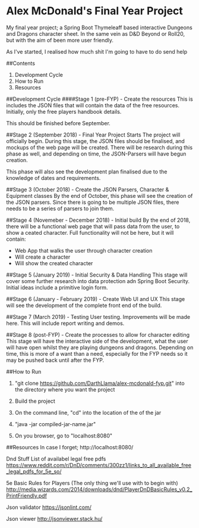# Alex McDonald's Final Year Project
My final year project; a Spring Boot Thymeleaff based interactive Dungeons and Dragons character sheet. 
In the same vein as D&amp;D Beyond or Roll20, but with the aim of been more user friendly. 

As I've started, I realised how much shit I'm going to have to do send help

##Contents
1) Development Cycle
2) How to Run
3) Resources

##Development Cycle
####Stage 1 (pre-FYP)
	- Create the resources
This is includes the JSON files that will contain the data of the free resources. Initially, only the free players handbook details.

This should be finished before September.

##Stage 2 (September 2018)
	- Final Year Project Starts
The project will officially begin. During this stage, the JSON files should be finalised, and mockups of the web page will be created. There will be research during this phase as well, and depending on time, the JSON-Parsers will have begun creation.

This phase will also see the development plan finalised due to the knowledge of dates and requirements.

##Stage 3 (October 2018)
	- Create the JSON Parsers, Character & Equipment classes
By the end of October, this phase will see the creation of the JSON parsers. Since there is going to be multiple JSON files, there needs to be a series of parsers to join them.

##Stage 4 (Novemeber - December 2018)
	- Initial build
By the end of 2018, there will be a functional web page that will pass data from the user, to show a ceated character. Full functionality will not be here, but it will contain:
- Web App that walks the user through character creation
- Will create a character 
- Will show the created character

##Stage 5 (January 2019)
	- Initial Security & Data Handling
This stage will cover some further research into data protection adn Spring Boot Security. Initial ideas include a primitive login form.

##Stage 6 (January - February 2019)
	- Create Web UI and UX
This stage will see the development of the complete front end of the build.

##Stage 7 (March 2019)
	- Testing
User testing. Improvements will be made here. This will include report writing and demos. 

##Stage 8 (post-FYP)
	- Create the processes to allow for character editing
This stage will have the interactive side of the development, what the user will have open whilst they are playing dungeons and dragons. Depending on time, this is more of a want than a need, especially for the FYP needs so it may be pushed back until after the FYP.

##How to Run
1) "git clone https://github.com/DarthLlama/alex-mcdonald-fyp.git" into the directory where you want the project

2) Build the project

3) On the command line, "cd" into the location of the of the jar

4) "java -jar compiled-jar-name.jar"

5) On you browser, go to "localhost:8080"

##Resources
In case I forget;
http://localhost:8080/

Dnd Stuff
List of availabel legal free pdfs
https://www.reddit.com/r/DnD/comments/300zz1/links_to_all_available_free_legal_pdfs_for_5e_so/

5e Basic Rules for Players (The only thing we'll use with to begin with)
http://media.wizards.com/2014/downloads/dnd/PlayerDnDBasicRules_v0.2_PrintFriendly.pdf



Json validator
https://jsonlint.com/

Json viewer
http://jsonviewer.stack.hu/